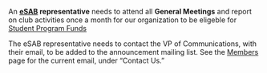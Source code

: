 An **[eSAB](https://engineering.unl.edu/esab-lincoln/) representative**
needs to attend all **General Meetings** and report on club activities
once a month for our organization to be eligeble for [Student Program
Funds](https://engineering.unl.edu/esab-lincoln/esab-student-program-funds/)

The eSAB representative needs to contact the VP of Communications, with
their email, to be added to the announcement mailing list. See the
[Members](https://engineering.unl.edu/esab-lincoln/esab-lincoln-members/)
page for the current email, under “Contact Us.”

